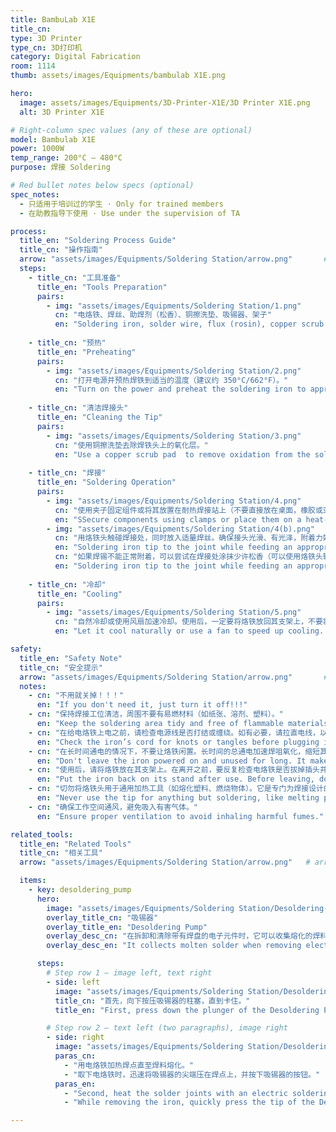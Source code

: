 ```yaml
---
title: BambuLab X1E
title_cn: 
type: 3D Printer
type_cn: 3D打印机
category: Digital Fabrication
room: 1114
thumb: assets/images/Equipments/bambulab X1E.png

hero:
  image: assets/images/Equipments/3D-Printer-X1E/3D Printer X1E.png
  alt: 3D Printer X1E

# Right-column spec values (any of these are optional)
model: Bambulab X1E
power: 1000W
temp_range: 200°C – 480°C
purpose: 焊接 Soldering

# Red bullet notes below specs (optional)
spec_notes:
  - 只适用于培训过的学生 · Only for trained members
  - 在助教指导下使用 · Use under the supervision of TA

process:
  title_en: "Soldering Process Guide"
  title_cn: "操作指南"
  arrow: "assets/images/Equipments/Soldering Station/arrow.png"       # arrow image
  steps:
    - title_cn: "工具准备"
      title_en: "Tools Preparation"
      pairs:
        - img: "assets/images/Equipments/Soldering Station/1.png"
          cn: "电烙铁、焊丝、助焊剂（松香）、铜擦洗垫、吸锡器、架子"
          en: "Soldering iron, solder wire, flux (rosin), copper scrub pad, desoldering pump, clamps."
    
    - title_cn: "预热"
      title_en: "Preheating"
      pairs:
        - img: "assets/images/Equipments/Soldering Station/2.png"
          cn: "打开电源并预热焊铁到适当的温度（建议约 350°C/662°F）。"
          en: "Turn on the power and preheat the soldering iron to appropriate temperature (recommended around 350°C/662°F)."
    
    - title_cn: "清洁焊接头"
      title_en: "Cleaning the Tip"
      pairs:
        - img: "assets/images/Equipments/Soldering Station/3.png"
          cn: "使用铜擦洗垫去除焊铁头上的氧化层。"
          en: "Use a copper scrub pad  to remove oxidation from the soldering iron tip."
    
    - title_cn: "焊接"
      title_en: "Soldering Operation"
      pairs:
        - img: "assets/images/Equipments/Soldering Station/4.png"
          cn: "使用夹子固定组件或将其放置在耐热焊接站上（不要直接放在桌面，橡胶或亚克力表面上）。"
          en: "SSecure components using clamps or place them on a heat-resistant soldering workstation (never directly on desktops, rubber, or acrylic surfaces)."
        - img: "assets/images/Equipments/Soldering Station/4(b).png"
          cn: "用烙铁头触碰焊接处，同时放入适量焊丝。确保接头光滑、有光泽，附着力好。"
          en: "Soldering iron tip to the joint while feeding an appropriate amount of solder wire. Ensure smooth, shiny joints with good adhesion."
          cn: "如果焊锡不能正常附着，可以尝试在焊接处涂抹少许松香（可以使用烙铁头轻点），然后立即恢复焊接。"
          en: "Soldering iron tip to the joint while feeding an appropriate amount of solder wire. Ensure smooth, shiny joints with good adhesion."
    
    - title_cn: "冷却"
      title_en: "Cooling"
      pairs:
        - img: "assets/images/Equipments/Soldering Station/5.png"
          cn: "自然冷却或使用风扇加速冷却。使用后，一定要将烙铁放回其支架上，不要将烙铁放在无人看管的表面上。"
          en: "Let it cool naturally or use a fan to speed up cooling. After use, always put the soldering iron back on its stand. Never leave it on an unattended surface."

safety:
  title_en: "Safety Note"
  title_cn: "安全提示"
  arrow: "assets/images/Equipments/Soldering Station/arrow.png"       # arrow image
  notes:
    - cn: "不用就关掉！！！"
      en: "If you don't need it, just turn it off!!!"
    - cn: "保持焊接工位清洁，周围不要有易燃材料（如纸张、溶剂、塑料）。"
      en: "Keep the soldering area tidy and free of flammable materials like paper, solvents, or plastics."
    - cn: "在给电烙铁上电之前，请检查电源线是否打结或缠绕。如有必要，请拉直电线，以避免火灾隐患。"
      en: "Check the iron’s cord for knots or tangles before plugging it in. Straighten if needed to prevent fire risks."
    - cn: "在长时间通电的情况下，不要让烙铁闲置。长时间的总通电加速焊咀氧化，缩短其使用寿命。"
      en: "Don't leave the iron powered on and unused for long. It makes the tip oxidizer faster and wear out quicker."
    - cn: "使用后，请将烙铁放在其支架上。在离开之前，要反复检查电烙铁是否拔掉插头并完全冷却。"
      en: "Put the iron back on its stand after use. Before leaving, double-check that it's unplugged and cooled down."
    - cn: "切勿将烙铁头用于通用加热工具（如熔化塑料、燃烧物体）。它是专门为焊接设计的。"
      en: "Never use the tip for anything but soldering, like melting plastic, or buring stuff. it's designed only for soldering."
    - cn: "确保工作空间通风，避免吸入有害气体。"
      en: "Ensure proper ventilation to avoid inhaling harmful fumes."

related_tools:
  title_en: "Related Tools"
  title_cn: "相关工具"
  arrow: "assets/images/Equipments/Soldering Station/arrow.png"   # arrow image

  items:
    - key: desoldering_pump
      hero:
        image: "assets/images/Equipments/Soldering Station/Desoldering-1.png"
        overlay_title_cn: "吸锡器"
        overlay_title_en: "Desoldering Pump"
        overlay_desc_cn: "在拆卸和清除带有焊盘的电子元件时，它可以收集熔化的焊料"
        overlay_desc_en: "It collects molten solder when removing electronic components with solder pads."

      steps:
        # Step row 1 — image left, text right
        - side: left
          image: "assets/images/Equipments/Soldering Station/Desoldering-2.png"
          title_cn: "首先，向下按压吸锡器的柱塞，直到卡住。"
          title_en: "First, press down the plunger of the Desoldering Pump until it clicks into place."

        # Step row 2 — text left (two paragraphs), image right
        - side: right
          image: "assets/images/Equipments/Soldering Station/Desoldering-3.png"
          paras_cn:
            - "用电烙铁加热焊点直至焊料熔化。"
            - "取下电烙铁时，迅速将吸锡器的尖端压在焊点上，并按下吸锡器的按钮。"
          paras_en:
            - "Second, heat the solder joints with an electric soldering iron until the solder melts."
            - "While removing the iron, quickly press the tip of the Desoldering Pump onto the solder joints and press the button of the solder sucker."

---
```

